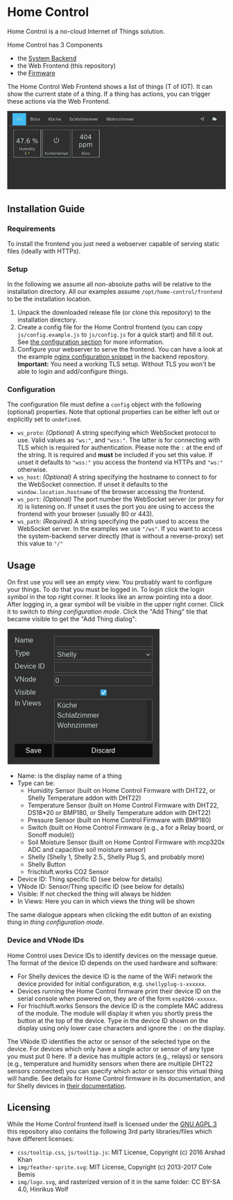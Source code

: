 # Home Control

Home Control is a no-cloud Internet of Things solution. 

Home Control has 3 Components
- the [System Backend](https://github.com/iot-home-control/system-backend)
- the Web Frontend (this repository)
- the [Firmware](https://github.com/iot-home-control/firmware)

The Home Control Web Frontend shows a list of things (T of IOT). It can show the current state of a thing.
If a thing has actions, you can trigger these actions via the Web Frontend.

![Screenshot of the Web Frontend](doc/demo.png)
## Installation Guide
### Requirements
To install the frontend you just need a webserver capable of serving static files (ideally with HTTPs).

### Setup
In the following we assume all non-absolute paths will be relative to the installation directory.
All our examples assume `/opt/home-control/frontend` to be the installation location.

1. Unpack the downloaded release file (or clone this repository) to the installation directory.
1. Create a config file for the Home Control frontend (you can copy `js/config.example.js` to `js/config.js` for a quick start) and fill it out.
   See [the configuration section](#Configuration) for more information.
1. Configure your webserver to serve the frontend.
   You can have a look at the example [nginx configuration snippet](../system-backend/examples/nginx-home-control-snippet.conf) in the backend repository.
   **Important:** You need a working TLS setup.
   Without TLS you won't be able to login and add/configure things.

### Configuration
The configuration file must define a `config` object with the following (optional) properties.
Note that optional properties can be either left out or explicitly set to `undefined`.

- `ws_proto`: *(Optional)* A string specifying which WebSocket protocol to use.
  Valid values as `"ws:"`, and `"wss:"`.
  The latter is for connecting with TLS which is required for authentication. 
  Please note the `:` at the end of the string.
  It is required and **must** be included if you set this value.
  If unset it defaults to `"wss:"` you access the frontend via HTTPs and `"ws:"` otherwise.
- `ws_host`: *(Optional)* A string specifying the hostname to connect to for the WebSocket connection.
  If unset it defaults to the `window.location.hostname` of the browser accessing the frontend.
- `ws_port`: *(Optional)* The port number the WebSocket server (or proxy for it) is listening on.
  If unset it uses the port you are using to access the frontend with your browser (usually 80 or 443).
- `ws_path`: *(Required)* A string specifying the path used to access the WebSocket server.
  In the examples we use `"/ws"`.
  If you want to access the system-backend server directly (that is without a reverse-proxy) set this value to `"/"`
 

## Usage
On first use you will see an empty view.
You probably want to configure your things.
To do that you must be logged in.
To login click the login symbol in the top right corner.
It looks like an arrow pointing into a door.
After logging in, a gear symbol will be visible in the upper right corner.
Click it to switch to *thing configuration mode*.
Click the "Add Thing" tile that became visible to get the "Add Thing dialog":

![](doc/create-dialogue.png)

- Name: is the display name of a thing
- Type can be:
  * Humidity Sensor (built on Home Control Firmware with DHT22, or Shelly Temperature addon with DHT22)
  * Temperature Sensor (built on Home Control Firmware with DHT22, DS18*20 or BMP180, or Shelly Temperature addon with DHT22)
  * Pressure Sensor (built on Home Control Firmware with BMP180)  
  * Switch (built on Home Control Firmware (e.g., a for a  Relay board, or Sonoff module))
  * Soil Moisture Sensor (built on Home Control Firmware with mcp320x ADC and capacitive soil moisture sensor)
  * Shelly (Shelly 1, Shelly 2.5., Shelly Plug S, and probably more)
  * Shelly Button
  * frischluft.works CO2 Sensor
- Device ID: Thing specific ID (see below for details)
- VNode ID: Sensor/Thing specific ID (see below for details)
- Visible: If not checked the thing will always be hidden
- In Views: Here you can in which views the thing will be shown

The same dialogue appears when clicking the edit button of an existing thing in *thing configuration mode*.

### Device and VNode IDs
Home Control uses Device IDs to identify devices on the message queue.
The format of the device ID depends on the used hardware and software:
- For Shelly devices the device ID is the name of the WiFi network the device provided for initial configuration, e.g. `shellyplug-s-xxxxxx`.
- Devices running the Home Control firmware print their device ID on the serial console when powered on, they are of the form `esp8266-xxxxxx`.
- For frischluft.works Sensors the device ID is the complete MAC address of the module.
  The module will display it when you shortly press the button at the top of the device.
  Type in the device ID shown on the display using only lower case characters and ignore the `:` on the display.    
    
The VNode ID identifies the actor or sensor of the selected type on the device.
For devices which only have a single actor or sensor of any type you must put 0 here.
If a device has multiple actors (e.g., relays) or sensors (e.g., temperature and humidity sensors when there are multiple DHT22 sensors connected) you can specify which actor or sensor this virtual thing will handle.
See details for Home Control firmware in its documentation, and for Shelly devices in [their documentation](https://shelly-api-docs.shelly.cloud/).

## Licensing
While the Home Control frontend itself is licensed under the [GNU AGPL 3](LICENSE) this repository also contains the following 3rd party libraries/files which have different licenses:
- `css/tooltip.css`, `js/tooltip.js`: MIT License, Copyright (c) 2016 Arshad Khan
- `img/feather-sprite.svg`: MIT License, Copyright (c) 2013-2017 Cole Bemis
- `img/logo.svg`, and rasterized version of it in the same folder: CC BY-SA 4.0, Hinrikus Wolf
